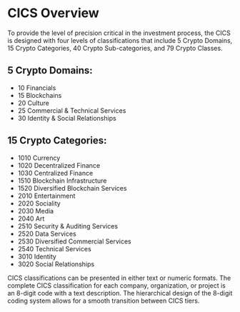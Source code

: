 # CICS Overview

To provide the level of precision critical in the investment process, the CICS is designed with four levels of classifications that include 5 Crypto Domains, 15 Crypto Categories, 40 Crypto Sub-categories, and 79 Crypto Classes.

## 5 Crypto Domains:

* 10 Financials
* 15 Blockchains
* 20 Culture
* 25 Commercial & Technical Services
* 30 Identity & Social Relationships

## 15 Crypto Categories:

* 1010 Currency
* 1020 Decentralized Finance
* 1030 Centralized Finance
* 1510 Blockchain Infrastructure
* 1520 Diversified Blockchain Services&#x20;
* 2010 Entertainment
* 2020 Sociality
* 2030 Media
* 2040 Art
* 2510 Security & Auditing Services
* 2520 Data Services
* 2530 Diversified Commercial Services
* 2540 Technical Services
* 3010 Identity
* 3020 Social Relationships

CICS classifications can be presented in either text or numeric formats. The complete CICS classification for each company, organization, or project is an 8-digit code with a text description. The hierarchical design of the 8-digit coding system allows for a smooth transition between CICS tiers.
